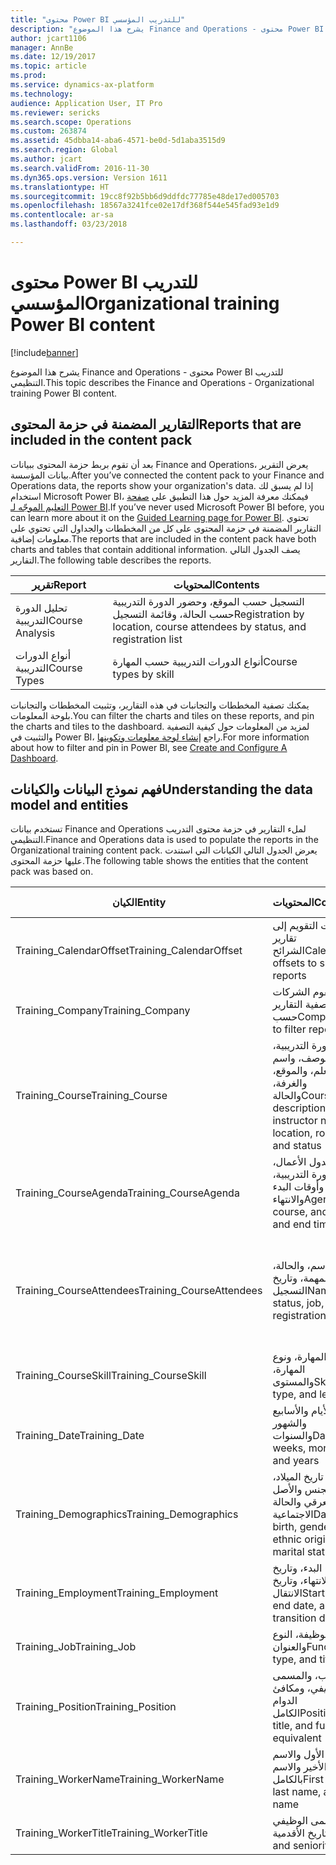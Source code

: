 ```yaml
---
title: "محتوى Power BI للتدريب المؤسسي"
description: "يشرح هذا الموضوع Finance and Operations - محتوى Power BI للتدريب التنظيمي."
author: jcart1106
manager: AnnBe
ms.date: 12/19/2017
ms.topic: article
ms.prod: 
ms.service: dynamics-ax-platform
ms.technology: 
audience: Application User, IT Pro
ms.reviewer: sericks
ms.search.scope: Operations
ms.custom: 263874
ms.assetid: 45dbba14-aba6-4571-be0d-5d1aba3515d9
ms.search.region: Global
ms.author: jcart
ms.search.validFrom: 2016-11-30
ms.dyn365.ops.version: Version 1611
ms.translationtype: HT
ms.sourcegitcommit: 19cc8f92b5bb6d9ddfdc77785e48de17ed005703
ms.openlocfilehash: 18567a3241fce02e17df368f544e545fad93e1d9
ms.contentlocale: ar-sa
ms.lasthandoff: 03/23/2018

---
```


# <a name="organizational-training-power-bi-content"></a><span data-ttu-id="0c94e-103">محتوى Power BI للتدريب المؤسسي</span><span class="sxs-lookup"><span data-stu-id="0c94e-103">Organizational training Power BI content</span></span>

[!include[banner](../includes/banner.md)]


<span data-ttu-id="0c94e-104">يشرح هذا الموضوع Finance and Operations - محتوى Power BI للتدريب التنظيمي.</span><span class="sxs-lookup"><span data-stu-id="0c94e-104">This topic describes the Finance and Operations - Organizational training Power BI content.</span></span> 

## <a name="reports-that-are-included-in-the-content-pack"></a><span data-ttu-id="0c94e-105">التقارير المضمنة في حزمة المحتوى</span><span class="sxs-lookup"><span data-stu-id="0c94e-105">Reports that are included in the content pack</span></span>
<span data-ttu-id="0c94e-106">بعد أن تقوم بربط حزمة المحتوى ببيانات Finance and Operations، يعرض التقرير بيانات المؤسسة.</span><span class="sxs-lookup"><span data-stu-id="0c94e-106">After you’ve connected the content pack to your Finance and Operations data, the reports show your organization's data.</span></span> <span data-ttu-id="0c94e-107">إذا لم يسبق لك استخدام Microsoft Power BI، فيمكنك معرفة المزيد حول هذا التطبيق على [صفحة التعليم الموجّه لـ Power BI](https://powerbi.microsoft.com/en-us/guided-learning/?WT.mc_id=PBIService_GetData).</span><span class="sxs-lookup"><span data-stu-id="0c94e-107">If you’ve never used Microsoft Power BI before, you can learn more about it on the [Guided Learning page for Power BI](https://powerbi.microsoft.com/en-us/guided-learning/?WT.mc_id=PBIService_GetData).</span></span> <span data-ttu-id="0c94e-108">تحتوي التقارير المضمنة في حزمة المحتوى على كل من المخططات والجداول التي تحتوي على معلومات إضافية.</span><span class="sxs-lookup"><span data-stu-id="0c94e-108">The reports that are included in the content pack have both charts and tables that contain additional information.</span></span> <span data-ttu-id="0c94e-109">يصف الجدول التالي التقارير.</span><span class="sxs-lookup"><span data-stu-id="0c94e-109">The following table describes the reports.</span></span>

| <span data-ttu-id="0c94e-110">تقرير</span><span class="sxs-lookup"><span data-stu-id="0c94e-110">Report</span></span>          | <span data-ttu-id="0c94e-111">المحتويات</span><span class="sxs-lookup"><span data-stu-id="0c94e-111">Contents</span></span>                                                                    |
|-----------------|-----------------------------------------------------------------------------|
| <span data-ttu-id="0c94e-112">تحليل الدورة التدريبية</span><span class="sxs-lookup"><span data-stu-id="0c94e-112">Course Analysis</span></span> | <span data-ttu-id="0c94e-113">التسجيل حسب الموقع، وحضور الدورة التدريبية حسب الحالة، وقائمة التسجيل</span><span class="sxs-lookup"><span data-stu-id="0c94e-113">Registration by location, course attendees by status, and registration list</span></span> |
| <span data-ttu-id="0c94e-114">أنواع الدورات التدريبية</span><span class="sxs-lookup"><span data-stu-id="0c94e-114">Course Types</span></span>    | <span data-ttu-id="0c94e-115">أنواع الدورات التدريبية حسب المهارة</span><span class="sxs-lookup"><span data-stu-id="0c94e-115">Course types by skill</span></span>                                                       |

<span data-ttu-id="0c94e-116">يمكنك تصفية المخططات والتجانبات في هذه التقارير، وتثبيت المخططات والتجانبات بلوحة المعلومات.</span><span class="sxs-lookup"><span data-stu-id="0c94e-116">You can filter the charts and tiles on these reports, and pin the charts and tiles to the dashboard.</span></span> <span data-ttu-id="0c94e-117">لمزيد من المعلومات حول كيفية التصفية والتثبيت في Power BI، راجع [إنشاء لوحة معلومات وتكوينها](https://powerbi.microsoft.com/en-us/guided-learning/powerbi-learning-4-2-create-configure-dashboards).</span><span class="sxs-lookup"><span data-stu-id="0c94e-117">For more information about how to filter and pin in Power BI, see [Create and Configure A Dashboard](https://powerbi.microsoft.com/en-us/guided-learning/powerbi-learning-4-2-create-configure-dashboards).</span></span>

## <a name="understanding-the-data-model-and-entities"></a><span data-ttu-id="0c94e-118">فهم نموذج البيانات والكيانات</span><span class="sxs-lookup"><span data-stu-id="0c94e-118">Understanding the data model and entities</span></span>
<span data-ttu-id="0c94e-119">تستخدم بيانات Finance and Operations لملء التقارير في حزمة محتوى التدريب التنظيمي.</span><span class="sxs-lookup"><span data-stu-id="0c94e-119">Finance and Operations data is used to populate the reports in the Organizational training content pack.</span></span> <span data-ttu-id="0c94e-120">يعرض الجدول التالي الكيانات التي استندت عليها حزمة المحتوى.</span><span class="sxs-lookup"><span data-stu-id="0c94e-120">The following table shows the entities that the content pack was based on.</span></span>

| <span data-ttu-id="0c94e-121">الكيان</span><span class="sxs-lookup"><span data-stu-id="0c94e-121">Entity</span></span>                    | <span data-ttu-id="0c94e-122">المحتويات</span><span class="sxs-lookup"><span data-stu-id="0c94e-122">Contents</span></span>                                                         | <span data-ttu-id="0c94e-123">العلاقات مع الكيانات الأخرى</span><span class="sxs-lookup"><span data-stu-id="0c94e-123">Relationships with other entities</span></span>                                                                                                                                                                  |
|---------------------------|------------------------------------------------------------------|----------------------------------------------------------------------------------------------------------------------------------------------------------------------------------------------------|
| <span data-ttu-id="0c94e-124">Training\_CalendarOffset</span><span class="sxs-lookup"><span data-stu-id="0c94e-124">Training\_CalendarOffset</span></span>  | <span data-ttu-id="0c94e-125">مقاصات التقويم إلى تقارير الشرائح</span><span class="sxs-lookup"><span data-stu-id="0c94e-125">Calendar offsets to slice reports</span></span>                                | <span data-ttu-id="0c94e-126">Training\_CourseAgenda Training\_CourseAttendees</span><span class="sxs-lookup"><span data-stu-id="0c94e-126">Training\_CourseAgenda Training\_CourseAttendees</span></span>                                                                                                                                                   |
| <span data-ttu-id="0c94e-127">Training\_Company</span><span class="sxs-lookup"><span data-stu-id="0c94e-127">Training\_Company</span></span>         | <span data-ttu-id="0c94e-128">تقوم الشركات بتصفية التقارير حسب</span><span class="sxs-lookup"><span data-stu-id="0c94e-128">Companies to filter reports by</span></span>                                   | <span data-ttu-id="0c94e-129">Training\_CourseAgenda Training\_CourseAttendees</span><span class="sxs-lookup"><span data-stu-id="0c94e-129">Training\_CourseAgenda Training\_CourseAttendees</span></span>                                                                                                                                                   |
| <span data-ttu-id="0c94e-130">Training\_Course</span><span class="sxs-lookup"><span data-stu-id="0c94e-130">Training\_Course</span></span>          | <span data-ttu-id="0c94e-131">الدورة التدريبية، والوصف، واسم المعلم، والموقع، والغرفة، والحالة</span><span class="sxs-lookup"><span data-stu-id="0c94e-131">Course, description, instructor name, location, room, and status</span></span> | <span data-ttu-id="0c94e-132">Training\_CourseAgenda Training\_CourseAttendees Training\_CourseSkill</span><span class="sxs-lookup"><span data-stu-id="0c94e-132">Training\_CourseAgenda Training\_CourseAttendees Training\_CourseSkill</span></span>                                                                                                                             |
| <span data-ttu-id="0c94e-133">Training\_CourseAgenda</span><span class="sxs-lookup"><span data-stu-id="0c94e-133">Training\_CourseAgenda</span></span>    | <span data-ttu-id="0c94e-134">جدول الأعمال، والدورة التدريبية، وأوقات البدء والانتهاء</span><span class="sxs-lookup"><span data-stu-id="0c94e-134">Agenda, course, and start and end times</span></span>                          | <span data-ttu-id="0c94e-135">Training\_Company Training\_CalendarOffset Training\_Date Training\_Course</span><span class="sxs-lookup"><span data-stu-id="0c94e-135">Training\_Company Training\_CalendarOffset Training\_Date Training\_Course</span></span>                                                                                                                         |
| <span data-ttu-id="0c94e-136">Training\_CourseAttendees</span><span class="sxs-lookup"><span data-stu-id="0c94e-136">Training\_CourseAttendees</span></span> | <span data-ttu-id="0c94e-137">الاسم، والحالة، والمهمة، وتاريخ التسجيل</span><span class="sxs-lookup"><span data-stu-id="0c94e-137">Name, status, job, and registration date</span></span>                         | <span data-ttu-id="0c94e-138">Training\_Company Training\_CalendarOffset Training\_Date Training\_Demographics Training\_Employment Training\_Course Training\_WorkerName Training\_WorkerTitle Training\_Job Training\_Position</span><span class="sxs-lookup"><span data-stu-id="0c94e-138">Training\_Company Training\_CalendarOffset Training\_Date Training\_Demographics Training\_Employment Training\_Course Training\_WorkerName Training\_WorkerTitle Training\_Job Training\_Position</span></span> |
| <span data-ttu-id="0c94e-139">Training\_CourseSkill</span><span class="sxs-lookup"><span data-stu-id="0c94e-139">Training\_CourseSkill</span></span>     | <span data-ttu-id="0c94e-140">المهارة، ونوع المهارة، والمستوى</span><span class="sxs-lookup"><span data-stu-id="0c94e-140">Skill, skill type, and level</span></span>                                     | <span data-ttu-id="0c94e-141">Training\_Course</span><span class="sxs-lookup"><span data-stu-id="0c94e-141">Training\_Course</span></span>                                                                                                                                                                                   |
| <span data-ttu-id="0c94e-142">Training\_Date</span><span class="sxs-lookup"><span data-stu-id="0c94e-142">Training\_Date</span></span>            | <span data-ttu-id="0c94e-143">الأيام والأسابيع والشهور والسنوات</span><span class="sxs-lookup"><span data-stu-id="0c94e-143">Days, weeks, months, and years</span></span>                                   | <span data-ttu-id="0c94e-144">Training\_CourseAgenda Training\_CourseAttendees</span><span class="sxs-lookup"><span data-stu-id="0c94e-144">Training\_CourseAgenda Training\_CourseAttendees</span></span>                                                                                                                                                   |
| <span data-ttu-id="0c94e-145">Training\_Demographics</span><span class="sxs-lookup"><span data-stu-id="0c94e-145">Training\_Demographics</span></span>    | <span data-ttu-id="0c94e-146">تاريخ الميلاد، والجنس والأصل العرقي والحالة الاجتماعية</span><span class="sxs-lookup"><span data-stu-id="0c94e-146">Date of birth, gender, ethnic origin, and marital status</span></span>         | <span data-ttu-id="0c94e-147">Training\_CourseAgenda Training\_CourseAttendees</span><span class="sxs-lookup"><span data-stu-id="0c94e-147">Training\_CourseAgenda Training\_CourseAttendees</span></span>                                                                                                                                                   |
| <span data-ttu-id="0c94e-148">Training\_Employment</span><span class="sxs-lookup"><span data-stu-id="0c94e-148">Training\_Employment</span></span>      | <span data-ttu-id="0c94e-149">تاريخ البدء، وتاريخ الانتهاء، وتاريخ الانتقال</span><span class="sxs-lookup"><span data-stu-id="0c94e-149">Start date, end date, and transition date</span></span>                        | <span data-ttu-id="0c94e-150">Training\_CourseAgenda Training\_CourseAttendees</span><span class="sxs-lookup"><span data-stu-id="0c94e-150">Training\_CourseAgenda Training\_CourseAttendees</span></span>                                                                                                                                                   |
| <span data-ttu-id="0c94e-151">Training\_Job</span><span class="sxs-lookup"><span data-stu-id="0c94e-151">Training\_Job</span></span>             | <span data-ttu-id="0c94e-152">الوظيفة، النوع والعنوان</span><span class="sxs-lookup"><span data-stu-id="0c94e-152">Function, type, and title</span></span>                                        | <span data-ttu-id="0c94e-153">Training\_CourseAgenda Training\_CourseAttendees</span><span class="sxs-lookup"><span data-stu-id="0c94e-153">Training\_CourseAgenda Training\_CourseAttendees</span></span>                                                                                                                                                   |
| <span data-ttu-id="0c94e-154">Training\_Position</span><span class="sxs-lookup"><span data-stu-id="0c94e-154">Training\_Position</span></span>        | <span data-ttu-id="0c94e-155">المنصب، والمسمى الوظيفي، ومكافئ الدوام الكامل‬</span><span class="sxs-lookup"><span data-stu-id="0c94e-155">Position, title, and full-time equivalent (FTE)</span></span>                  | <span data-ttu-id="0c94e-156">Training\_CourseAgenda Training\_CourseAttendees</span><span class="sxs-lookup"><span data-stu-id="0c94e-156">Training\_CourseAgenda Training\_CourseAttendees</span></span>                                                                                                                                                   |
| <span data-ttu-id="0c94e-157">Training\_WorkerName</span><span class="sxs-lookup"><span data-stu-id="0c94e-157">Training\_WorkerName</span></span>      | <span data-ttu-id="0c94e-158">الاسم الأول والاسم الأخير والاسم بالكامل</span><span class="sxs-lookup"><span data-stu-id="0c94e-158">First name, last name, and full name</span></span>                             | <span data-ttu-id="0c94e-159">Training\_CourseAttendees</span><span class="sxs-lookup"><span data-stu-id="0c94e-159">Training\_CourseAttendees</span></span>                                                                                                                                                                          |
| <span data-ttu-id="0c94e-160">Training\_WorkerTitle</span><span class="sxs-lookup"><span data-stu-id="0c94e-160">Training\_WorkerTitle</span></span>     | <span data-ttu-id="0c94e-161">المسمى الوظيفي وتاريخ الأقدمية</span><span class="sxs-lookup"><span data-stu-id="0c94e-161">Title and seniority date</span></span>                                         | <span data-ttu-id="0c94e-162">Training\_CourseAttendees</span><span class="sxs-lookup"><span data-stu-id="0c94e-162">Training\_CourseAttendees</span></span>                                                                                                                                                                          |





